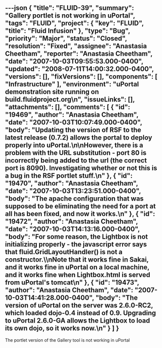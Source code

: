 ---json
{
  "title": "FLUID-39",
  "summary": "Gallery portlet is not working in uPortal",
  "tags": "FLUID",
  "project": {
    "key": "FLUID",
    "title": "Fluid Infusion"
  },
  "type": "Bug",
  "priority": "Major",
  "status": "Closed",
  "resolution": "Fixed",
  "assignee": "Anastasia Cheetham",
  "reporter": "Anastasia Cheetham",
  "date": "2007-10-03T09:55:53.000-0400",
  "updated": "2008-07-11T14:00:32.000-0400",
  "versions": [],
  "fixVersions": [],
  "components": [
    "Infrastructure"
  ],
  "environment": "uPortal demonstration site running on build.fluidproject.org\n",
  "issueLinks": [],
  "attachments": [],
  "comments": [
    {
      "id": "19469",
      "author": "Anastasia Cheetham",
      "date": "2007-10-03T10:07:49.000-0400",
      "body": "Updating the version of RSF to the latest release (0.7.2) allows the portal to deploy properly into uPortal.\n\nHowever, there is a problem with the URL substitution - port 80 is incorrectly being added to the url (the correct port is 8090). Investigating whether or not this is a bug in the RSF portlet stuff.\n"
    },
    {
      "id": "19470",
      "author": "Anastasia Cheetham",
      "date": "2007-10-03T13:23:51.000-0400",
      "body": "The apache configuration that was supposed to be eliminating the need for a port at all has been fixed, and now it works.\n"
    },
    {
      "id": "19472",
      "author": "Anastasia Cheetham",
      "date": "2007-10-03T14:13:16.000-0400",
      "body": "For some reason, the Lightbox is not initializing properly - the javascript error says that fluid.GridLayoutHandler() is not a constructor.\\\nNote that it works fine in Sakai, and it works fine in uPortal on a local machine, and it works fine when Lightbox.html is served from uPortal's tomcat\n"
    },
    {
      "id": "19473",
      "author": "Anastasia Cheetham",
      "date": "2007-10-03T14:41:28.000-0400",
      "body": "The version of uPortal on the server was 2.6.0-RC2, which loaded dojo-0.4 instead of 0.9. Upgrading to uPortal 2.6.0-GA allows the Lightbox to load its own dojo, so it works now.\n"
    }
  ]
}
---
The portlet version of the Gallery tool is not working in uPortal

        
